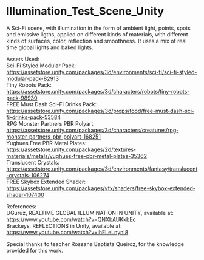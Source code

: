 # Illumination_Test_Scene_Unity

A Sci-Fi scene, with illumination in the form of ambient light, points, spots and emissive ligths, applied on different kinds of materials, with different kinds of surfaces, color, reflection and smoothness. It uses a mix of real time global lights and baked lights.


Assets Used:  
Sci-Fi Styled Modular Pack: https://assetstore.unity.com/packages/3d/environments/sci-fi/sci-fi-styled-modular-pack-82913  
Tiny Robots Pack: https://assetstore.unity.com/packages/3d/characters/robots/tiny-robots-pack-98930  
FREE Must Dash Sci-Fi Drinks Pack: https://assetstore.unity.com/packages/3d/props/food/free-must-dash-sci-fi-drinks-pack-53584  
RPG Monster Partners PBR Polyart: https://assetstore.unity.com/packages/3d/characters/creatures/rpg-monster-partners-pbr-polyart-168251  
Yughues Free PBR Metal Plates: https://assetstore.unity.com/packages/2d/textures-materials/metals/yughues-free-pbr-metal-plates-35362  
Translucent Crystals: https://assetstore.unity.com/packages/3d/environments/fantasy/translucent-crystals-106274  
FREE Skybox Extended Shader: https://assetstore.unity.com/packages/vfx/shaders/free-skybox-extended-shader-107400  
  
References:  
UGuruz, REALTIME GLOBAL ILLUMINATION IN UNITY, available at: https://www.youtube.com/watch?v=QNXbAUKkbEc  
Brackeys, REFLECTIONS in Unity, available at: https://www.youtube.com/watch?v=lhELeLnynI8  
  
Special thanks to teacher Rossana Baptista Queiroz, for the knowledge provided for this work.
